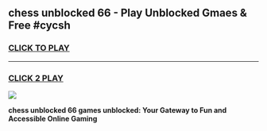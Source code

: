 
## chess   unblocked 66 - Play Unblocked Gmaes & Free #cycsh
<h3>
<a href="https://news.freeplayer.one?title=chess___unblocked_66&ref=26F">CLICK TO PLAY</a></h3>
<hr>

<h3>
<a href="https://news.freeplayer.one?title=chess___unblocked_66&ref=26F">CLICK 2 PLAY</a>
  
</h3>

<a href="https://news.freeplayer.one?title=chess___unblocked_66&ref=26F/"><img src="https://clearcache.store/games.png"></a>


**chess   unblocked 66 games unblocked: Your Gateway to Fun and Accessible Online Gaming**
